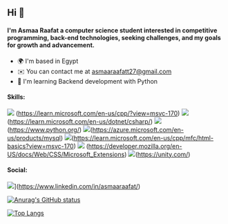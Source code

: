 ## Hi 👋

#### I'm Asmaa Raafat a computer science student interested in competitive programming, back-end technologies, seeking challenges, and my goals for growth and advancement.
-  :earth_africa:	I'm based in Egypt
-  :envelope: You can contact me at asmaaraafatt27@gmail.com
-  :brain:	I'm learning Backend development with Python


#### Skills:

![](https://skillicons.dev/icons?i=https://skillicons.dev/icons?i=,cpp,cs,python,mysql,html,css,unity)
(https://learn.microsoft.com/en-us/cpp/?view=msvc-170)
![](https://skillicons.dev/icons?i=https://skillicons.dev/icons?i=,cs)(https://learn.microsoft.com/en-us/dotnet/csharp/)
![](https://skillicons.dev/icons?i=https://skillicons.dev/icons?i=,python)
(https://www.python.org/)
![](https://skillicons.dev/icons?i=https://skillicons.dev/icons?i=,mysql)(https://azure.microsoft.com/en-us/products/mysql)
![](https://skillicons.dev/icons?i=https://skillicons.dev/icons?i=,html)(https://learn.microsoft.com/en-us/cpp/mfc/html-basics?view=msvc-170)
![](https://skillicons.dev/icons?i=https://skillicons.dev/icons?i=,css)
(https://developer.mozilla.org/en-US/docs/Web/CSS/Microsoft_Extensions)
![](https://skillicons.dev/icons?i=https://skillicons.dev/icons?i=,unity)(https://unity.com/)

#### Social:
![](https://skillicons.dev/icons?i=linkedin)](https://www.linkedin.com/in/asmaaraafat/)

[![Anurag's GitHub status](https://github-readme-status.vercel.app/api?username=asmaaraafat27)](https://github.com/anuraghazra/github-readme-status)

[![Top Langs](https://github-readme-stats.vercel.app/api/top-langs/?username=asmaaraafat27&layout=compact)](https://github.com/anuraghazra/github-readme-stats)
